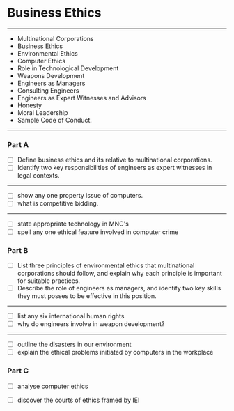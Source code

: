 # Business Ethics
---
- Multinational Corporations
- Business Ethics
- Environmental Ethics
- Computer Ethics
- Role in Technological Development
- Weapons Development
- Engineers as Managers
- Consulting Engineers
- Engineers as Expert Witnesses and Advisors
- Honesty
- Moral Leadership
- Sample Code of Conduct.
---
### Part A
- [ ] Define business ethics and its relative to multinational corporations.
- [ ] Identify two key responsibilities of engineers as expert witnesses in legal contexts.
---
- [ ] show any one property issue of computers. 
- [ ] what is competitive bidding.
---
- [ ] state appropriate technology in MNC's
- [ ] spell any one ethical feature involved in computer crime

### Part B
- [ ] List three principles of environmental ethics that multinational corporations should follow, and explain why each principle is important for suitable practices.
- [ ] Describe the role of engineers as managers, and identify two key skills they must posses to be effective in this position.
---
- [ ] list any six international human rights 
- [ ] why do engineers involve in weapon development?
---
- [ ] outline the disasters in our environment
- [ ] explain the ethical problems initiated by computers in the workplace

### Part C
- [ ] analyse computer ethics 
- [ ] discover the courts of ethics framed by IEI

